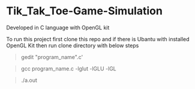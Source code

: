# Tik_Tak_Toe-Game-Simulation

Developed in C language with OpenGL kit

To run this project first clone this repo and if there is Ubantu with installed OpenGL Kit then run clone directory with below steps

  > gedit "program_name".c'
  
  > gcc program_name.c -lglut -lGLU -lGL
  
  > ./a.out
